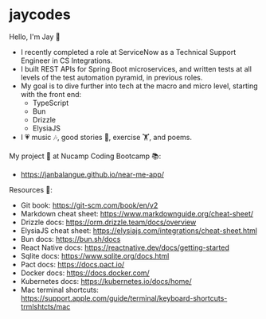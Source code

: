 # jaycodes

Hello, I'm Jay 👋

- I recently completed a role at ServiceNow as a Technical Support Engineer in CS Integrations. 
- I built REST APIs for Spring Boot microservices, and written tests at all levels of the test automation pyramid, in previous roles.
- My goal is to dive further into tech at the macro and micro level, starting with the front end:
  - TypeScript
  - Bun
  - Drizzle
  - ElysiaJS
- I 💗 music 🎶, good stories 📖, exercise 🏋️, and poems.

My project 👾 at Nucamp Coding Bootcamp 📚:
- https://janbalangue.github.io/near-me-app/

Resources 📖:
- Git book: https://git-scm.com/book/en/v2
- Markdown cheat sheet: https://www.markdownguide.org/cheat-sheet/
- Drizzle docs: https://orm.drizzle.team/docs/overview
- ElysiaJS cheat sheet: https://elysiajs.com/integrations/cheat-sheet.html
- Bun docs: https://bun.sh/docs
- React Native docs: https://reactnative.dev/docs/getting-started
- Sqlite docs: https://www.sqlite.org/docs.html
- Pact docs: https://docs.pact.io/
- Docker docs: https://docs.docker.com/
- Kubernetes docs: https://kubernetes.io/docs/home/
- Mac terminal shortcuts: https://support.apple.com/guide/terminal/keyboard-shortcuts-trmlshtcts/mac
